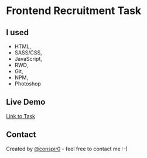 # Frontend Recruitment Task

## I used
* HTML,
* SASS/CSS,
* JavaScript,
* RWD,
* Git,
* NPM,
* Photoshop

## Live Demo
[Link to Task](https://conspir0.github.io/Task-1/)

## Contact
Created by [@conspir0](https://www.linkedin.com/in/mateuszmichalczyk/) - feel free to contact me :-)
